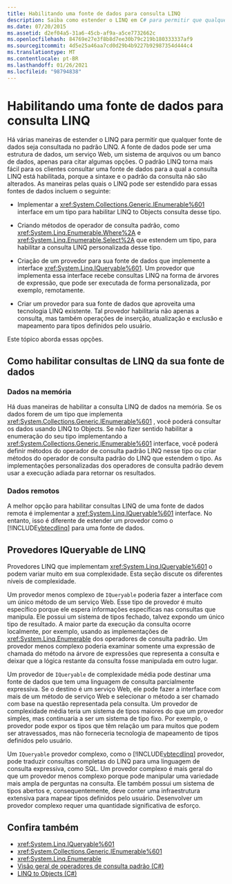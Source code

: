 ```yaml
---
title: Habilitando uma fonte de dados para consulta LINQ
description: Saiba como estender o LINQ em C# para permitir que qualquer fonte de dados seja consultada no padrão LINQ, o que torna mais fácil para os clientes consultar uma fonte de dados.
ms.date: 07/20/2015
ms.assetid: d2ef04a5-31a6-45cb-af9a-a5ce7732662c
ms.openlocfilehash: 84769e27e3f8b8d7ee30b79c219b180333337af9
ms.sourcegitcommit: 4d5e25a46aa7cd0d29b4b9227b92987354d444c4
ms.translationtype: MT
ms.contentlocale: pt-BR
ms.lasthandoff: 01/26/2021
ms.locfileid: "98794838"
---
```

# <a name="enabling-a-data-source-for-linq-querying"></a>Habilitando uma fonte de dados para consulta LINQ

Há várias maneiras de estender o LINQ para permitir que qualquer fonte de dados seja consultada no padrão LINQ. A fonte de dados pode ser uma estrutura de dados, um serviço Web, um sistema de arquivos ou um banco de dados, apenas para citar algumas opções. O padrão LINQ torna mais fácil para os clientes consultar uma fonte de dados para a qual a consulta LINQ está habilitada, porque a sintaxe e o padrão da consulta não são alterados. As maneiras pelas quais o LINQ pode ser estendido para essas fontes de dados incluem o seguinte:  
  
- Implementar a <xref:System.Collections.Generic.IEnumerable%601> interface em um tipo para habilitar LINQ to Objects consulta desse tipo.  
  
- Criando métodos de operador de consulta padrão, como <xref:System.Linq.Enumerable.Where%2A> e <xref:System.Linq.Enumerable.Select%2A> que estendem um tipo, para habilitar a consulta LINQ personalizada desse tipo.  
  
- Criação de um provedor para sua fonte de dados que implemente a interface <xref:System.Linq.IQueryable%601>. Um provedor que implementa essa interface recebe consultas LINQ na forma de árvores de expressão, que pode ser executada de forma personalizada, por exemplo, remotamente.  
  
- Criar um provedor para sua fonte de dados que aproveita uma tecnologia LINQ existente. Tal provedor habilitaria não apenas a consulta, mas também operações de inserção, atualização e exclusão e mapeamento para tipos definidos pelo usuário.  
  
 Este tópico aborda essas opções.  
  
## <a name="how-to-enable-linq-querying-of-your-data-source"></a>Como habilitar consultas de LINQ da sua fonte de dados  
  
### <a name="in-memory-data"></a>Dados na memória  

 Há duas maneiras de habilitar a consulta LINQ de dados na memória. Se os dados forem de um tipo que implementa <xref:System.Collections.Generic.IEnumerable%601> , você poderá consultar os dados usando LINQ to Objects. Se não fizer sentido habilitar a enumeração do seu tipo implementando a <xref:System.Collections.Generic.IEnumerable%601> interface, você poderá definir métodos do operador de consulta padrão LINQ nesse tipo ou criar métodos do operador de consulta padrão do LINQ que estendem o tipo. As implementações personalizadas dos operadores de consulta padrão devem usar a execução adiada para retornar os resultados.  
  
### <a name="remote-data"></a>Dados remotos  

 A melhor opção para habilitar consultas LINQ de uma fonte de dados remota é implementar a <xref:System.Linq.IQueryable%601> interface. No entanto, isso é diferente de estender um provedor como o [!INCLUDE[vbtecdlinq](~/includes/vbtecdlinq-md.md)] para uma fonte de dados.
  
## <a name="iqueryable-linq-providers"></a>Provedores IQueryable de LINQ  

 Provedores LINQ que implementam <xref:System.Linq.IQueryable%601> o podem variar muito em sua complexidade. Esta seção discute os diferentes níveis de complexidade.  
  
 Um provedor menos complexo de `IQueryable` poderia fazer a interface com um único método de um serviço Web. Esse tipo de provedor é muito específico porque ele espera informações específicas nas consultas que manipula. Ele possui um sistema de tipos fechado, talvez expondo um único tipo de resultado. A maior parte da execução da consulta ocorre localmente, por exemplo, usando as implementações de <xref:System.Linq.Enumerable> dos operadores de consulta padrão. Um provedor menos complexo poderia examinar somente uma expressão de chamada do método na árvore de expressões que representa a consulta e deixar que a lógica restante da consulta fosse manipulada em outro lugar.  
  
 Um provedor de `IQueryable` de complexidade média pode destinar uma fonte de dados que tem uma linguagem de consulta parcialmente expressiva. Se o destino é um serviço Web, ele pode fazer a interface com mais de um método de serviço Web e selecionar o método a ser chamado com base na questão representada pela consulta. Um provedor de complexidade média teria um sistema de tipos maiores do que um provedor simples, mas continuaria a ser um sistema de tipo fixo. Por exemplo, o provedor pode expor os tipos que têm relação um para muitos que podem ser atravessados, mas não forneceria tecnologia de mapeamento de tipos definidos pelo usuário.  
  
 Um `IQueryable` provedor complexo, como o [!INCLUDE[vbtecdlinq](~/includes/vbtecdlinq-md.md)] provedor, pode traduzir consultas completas do LINQ para uma linguagem de consulta expressiva, como SQL. Um provedor complexo é mais geral do que um provedor menos complexo porque pode manipular uma variedade mais ampla de perguntas na consulta. Ele também possui um sistema de tipos abertos e, consequentemente, deve conter uma infraestrutura extensiva para mapear tipos definidos pelo usuário. Desenvolver um provedor complexo requer uma quantidade significativa de esforço.  
  
## <a name="see-also"></a>Confira também

- <xref:System.Linq.IQueryable%601>
- <xref:System.Collections.Generic.IEnumerable%601>
- <xref:System.Linq.Enumerable>
- [Visão geral de operadores de consulta padrão (C#)](./standard-query-operators-overview.md)
- [LINQ to Objects (C#)](./linq-to-objects.md)
